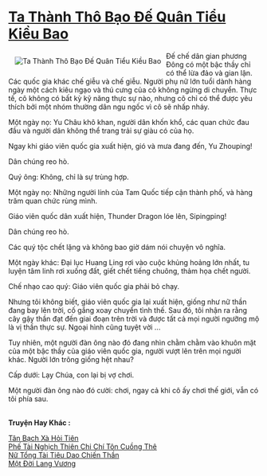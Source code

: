 <a href="https://truyentiki.com/ta-thanh-tho-bao-de-quan-tieu-kieu-bao.31874/" title="Ta Thành Thô Bạo Đế Quân Tiểu Kiều Bao"><h1>Ta Thành Thô Bạo Đế Quân Tiểu Kiều Bao</h1></a><div style="display:table"><img align="right" style="float: left; padding: 10px;" src="https://truyentiki.com/a/img/str/src/31874.jpg" alt="Ta Thành Thô Bạo Đế Quân Tiểu Kiều Bao">Đế chế dân gian phương Đông có một bậc thầy chỉ có thể lừa đảo và gian lận. Các quốc gia khác chế giễu và chế giễu. Người phụ nữ lớn tuổi dành hàng ngày một cách kiêu ngạo và thú cưng của cô không ngừng di chuyển. Thực tế, cô không có bất kỳ kỹ năng thực sự nào, nhưng cô chỉ có thể được yêu thích bởi một nhóm thường dân ngu ngốc vì cô sẽ nhấp nháy. <p></p> Một ngày nọ: Yu Châu khô khan, người dân khốn khổ, các quan chức đau đầu và người dân không thể trang trải sự giàu có của họ. <p></p> Ngay khi giáo viên quốc gia xuất hiện, gió và mưa đang đến, Yu Zhouping! <p></p> Dân chúng reo hò. <p></p> Quý ông: Không, chỉ là sự trùng hợp. <p></p> Một ngày nọ: Những người lính của Tam Quốc tiếp cận thành phố, và hàng trăm quan chức rùng mình. <p></p> Giáo viên quốc dân xuất hiện, Thunder Dragon lóe lên, Sipingping! <p></p> Dân chúng reo hò. <p></p> Các quý tộc chết lặng và không bao giờ dám nói chuyện vô nghĩa. <p></p> Một ngày khác: Đại lục Huang Ling rơi vào cuộc khủng hoảng lớn nhất, tu luyện tâm linh rơi xuống đất, giết chết tiếng chuông, thảm họa chết người. <p></p> Chế nhạo cao quý: Giáo viên quốc gia phải bỏ chạy. <p></p> Nhưng tôi không biết, giáo viên quốc gia lại xuất hiện, giống như nữ thần đang bay lên trời, cố gắng xoay chuyển tình thế. Sau đó, tôi nhận ra rằng cây gậy thần đạt đến giai đoạn trên trời và được tất cả mọi người ngưỡng mộ là vị thần thực sự. Ngoại hình cũng tuyệt vời ... <p></p> Tuy nhiên, một người đàn ông nào đó đang nhìn chằm chằm vào khuôn mặt của một bậc thầy của giáo viên quốc gia, người vượt lên trên mọi người khác. Người lớn trông giống hệt nhau? <p></p> Cấp dưới: Lạy Chúa, con lại bị vợ chơi. <p></p> Một người đàn ông nào đó cười: chơi, ngay cả khi cô ấy chơi thế giới, vẫn có tôi phía sau.</div><p><br><b>Truyện Hay Khác :</b></p><a href="https://truyentiki.com/tan-bach-xa-hoi-tien.31873/" alt="Tân Bạch Xà Hỏi Tiên">Tân Bạch Xà Hỏi Tiên</a><br/><a href="https://github.com/nownovels/truyenhay/tree/master/truyenhay/30648/README.md" alt="Phế Tài Nghịch Thiên Chi Chí Tôn Cuồng Thê">Phế Tài Nghịch Thiên Chi Chí Tôn Cuồng Thê</a><br/><a href="https://github.com/nownovels/truyenhay/tree/master/truyenhay/30517/README.md" alt="Nữ Tổng Tài Tiêu Dao Chiến Thần">Nữ Tổng Tài Tiêu Dao Chiến Thần</a><br/><a href="https://truyentiki.wordpress.com/2020/06/08/mot-doi-lang-vuong/" alt="Một Đời Lang Vương">Một Đời Lang Vương</a><br/>